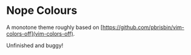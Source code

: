 # Nope Colours

A monotone theme roughly based on [https://github.com/pbrisbin/vim-colors-off](vim-colors-off).

Unfinished and buggy!

